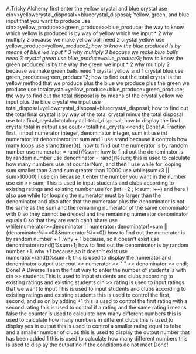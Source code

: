 A.Tricky Alchemy
first enter the yellow crystal and blue crystal use cin>>yellowcrystal_disposal>>bluecrystal_disposal;
Yellow, green, and blue input that you want to produce use cin>>yellow_produce>>green_produce>>blue_produce;
the way to know which yellow is produced is by way of yellow which we input * 2 why multiply 2 because we make yellow ball need 2 crystal yellow use yellow_produce=yellow_produce*2;
how to know the blue produced is by means of blue we input * 3 why multiply 3 because we make blue balls need 3 crystal green use blue_produce=blue_produce*3;
how to know the green produced is by the way the green we input * 2 why multiply 2 because we make green balls need 1 crystal yellow and 1 crystal blue use green_produce=green_produce*2;
how to find out the total crystal is the yellow method that we produce plus the blue we produce plus the green we produce use  totalcrystal=yellow_produce+blue_produce+green_produce;
the way to find out the total disposal is by means of the crystal yellow we input plus the blue crystal we input use     total_disposal=yellowcrystal_disposal+bluecrystal_disposal;
how to find out the total final crystal is by way of the total crystal minus the total disposal use  totalfinal_crystal=totalcrystal-total_disposal;
how to display the final crystal total in output use cout<<totalfinal_crystal<<endl;
Done!
A.Fraction
first, i input numerator integer, denominator integer, sum int use int numerator;int  denominator;int sum
and I use srand because it controls how many loops use srand(time(0));
how to find out the numerator is by random number use numerator = rand()%sum;
how to find out the denominator is by random number use denominator = rand()%sum;
this is used to calculate how many numbers use int counterNum;
and then I use while for looping sum smaller than 3 and sum greater than 10000 use while(sum<3 || sum>10000)
i use cin because it enter the number you want in the number use  cin >> sum;
This is used to input students and clubs according to existing ratings and existing number use for (int i=2 ; i<sum; i++)
and here I also use while for looping the numerator must be larger than the denominator and also after that the numerator plus the denominator is not the same as the sum and the remaining numerator of the same denominator with 0 so they cannot be divided and the remaining numerator denominator equals 0 so that they are each can't share use  while(numerator>=denominator || numerator+denominator!=sum || (denominator%i==0&&numerator%i==0))
how to find out the numerator is by random number + 1 .why + 1 because, so it doesn't exist use denominator=rand()%sum+1;
how to find out the denominator is by random number +1. why +1 because,so it doesn't exist use numerator=rand()%sum+1;
this is used to display the numerator and denominator output use cout << numerator << " " << denominator << endl;
Done!
A.Diverse Team
the first way to enter the number of students is with cin >> students
This is used to input students and clubs according to existing ratings and existing students
cin >> rating is used to input ratings that we want to input
This is used to input students and clubs according to existing ratings and existing students
this is used to control the first, second, and so on by adding +1
this is used to control the first rating with a second rating
this is used to control if a rating and the same rating i means false
the counter is used to calculate how many different numbers
this is used to calculate how many numbers in different clubs
this is used to display yes in output
this is used to control a smaller rating equal to false and a smaller number of clubs
this is used to display the output number that has been added 1
this is used to calculate how many different numbers
this is used to display the output no if the conditions do not meet
Done!
